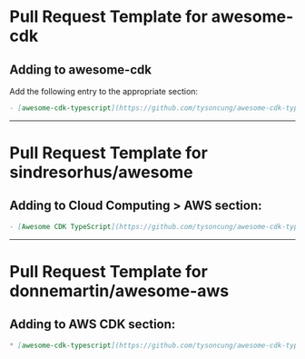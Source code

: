 # Pull Request Template for awesome-cdk

## Adding to awesome-cdk

Add the following entry to the appropriate section:

```markdown
- [awesome-cdk-typescript](https://github.com/tysoncung/awesome-cdk-typescript) - A curated list of awesome AWS CDK TypeScript resources, libraries, tools, and patterns.
```

---

# Pull Request Template for sindresorhus/awesome

## Adding to Cloud Computing > AWS section:

```markdown
- [Awesome CDK TypeScript](https://github.com/tysoncung/awesome-cdk-typescript) - AWS CDK TypeScript resources, libraries, and patterns.
```

---

# Pull Request Template for donnemartin/awesome-aws

## Adding to AWS CDK section:

```markdown
* [awesome-cdk-typescript](https://github.com/tysoncung/awesome-cdk-typescript) - A comprehensive curated list of AWS CDK TypeScript resources, including construct libraries, patterns, tools, and learning materials.
```